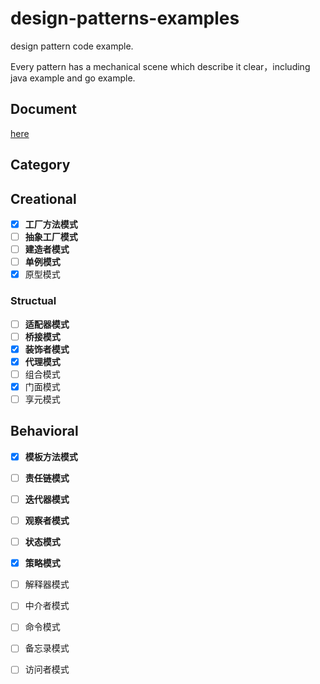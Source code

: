 # design-patterns-examples
design pattern code example. 

Every pattern has a mechanical scene which describe it clear，including java example and go example.

## Document

[here](https://hanzhang2566.github.io/tags/design-pattern/)

## Category

## Creational

- [x] **工厂方法模式**
- [ ] **抽象工厂模式**
- [ ] **建造者模式**
- [ ] **单例模式**
- [x] 原型模式

### Structual

- [ ] **适配器模式**
- [ ] **桥接模式**
- [x] **装饰者模式**
- [x] **代理模式**
- [ ] 组合模式
- [x] 门面模式
- [ ] 享元模式

## Behavioral

- [x] **模板方法模式**
- [ ] **责任链模式**
- [ ] **迭代器模式**
- [ ] **观察者模式**
- [ ] **状态模式**
- [x] **策略模式**
- [ ] 解释器模式
- [ ] 中介者模式
- [ ] 命令模式
- [ ] 备忘录模式
- [ ] 访问者模式

